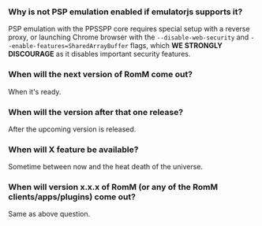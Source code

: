 ### Why is not PSP emulation enabled if emulatorjs supports it?

PSP emulation with the PPSSPP core requires special setup with a reverse proxy, or launching Chrome browser with the `--disable-web-security` and `--enable-features=SharedArrayBuffer` flags, which **WE STRONGLY DISCOURAGE** as it disables important security features.

### When will the next version of RomM come out?

When it's ready.

### When will the version after that one release?

After the upcoming version is released.

### When will X feature be available?

Sometime between now and the heat death of the universe.

### When will version x.x.x of RomM (or any of the RomM clients/apps/plugins) come out?

Same as above question.

